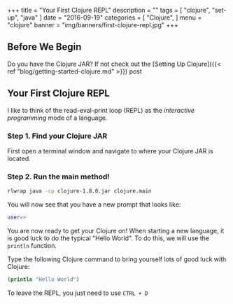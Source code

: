 +++
title = "Your First Clojure REPL"
description = ""
tags = [
    "clojure",
    "set-up",
	"java"
]
date = "2016-09-19"
categories = [
    "Clojure",
]
menu = "clojure"
banner = "img/banners/first-clojure-repl.jpg"
+++

## Before We Begin

Do you have the Clojure JAR? If not check out the [Setting Up Clojure]({{< ref "blog/getting-started-clojure.md" >}}) post

## Your First Clojure REPL

I like to think of the read-eval-print loop (REPL) as the *interactive programming* mode of a language. 

### Step 1. Find your Clojure JAR

First open a terminal window and navigate to where your Clojure JAR is located.

### Step 2. Run the main method!
 
```bash
rlwrap java -cp clojure-1.8.0.jar clojure.main
```

You will now see that you have a new prompt that looks like:

```bash
user=>
```

You are now ready to get your Clojure on! When starting a new language, it is good luck to do the typical "Hello World". To do this, we will use the `println` function. 

Type the following Clojure command to bring yourself lots of good luck with Clojure:

```clojure
(println "Hello World")
```

To leave the REPL, you just need to use `CTRL + D`
